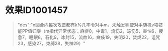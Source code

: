 # 效果ID1001457
> "des":"n回合内每次攻击都有k%几率令对手m，未触发则使对手随机v项技能PP值归零（m指代异常状态：麻痹0，中毒1，烧伤2，冻伤5，害怕6，疲惫7，睡眠8，石化9，冰封15，流血16，瘫痪19，失明20，焚烬22，诅咒23，感染27，束缚28，失神29）"
